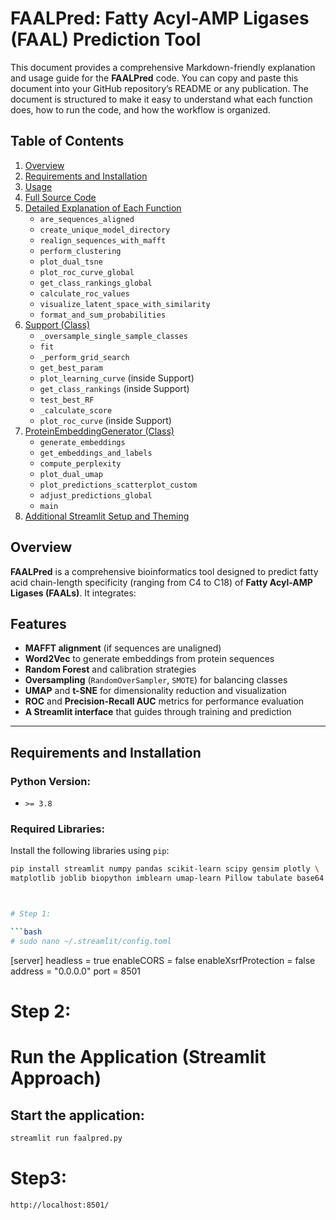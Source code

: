 # FAALPred: Fatty Acyl-AMP Ligases (FAAL) Prediction Tool

This document provides a comprehensive Markdown-friendly explanation and usage guide for the **FAALPred** code. You can copy and paste this document into your GitHub repository’s README or any publication. The document is structured to make it easy to understand what each function does, how to run the code, and how the workflow is organized.

## Table of Contents
1. [Overview](#overview)
2. [Requirements and Installation](#requirements-and-installation)
3. [Usage](#usage)
4. [Full Source Code](#full-source-code)
5. [Detailed Explanation of Each Function](#detailed-explanation-of-each-function)
   - `are_sequences_aligned`
   - `create_unique_model_directory`
   - `realign_sequences_with_mafft`
   - `perform_clustering`
   - `plot_dual_tsne`
   - `plot_roc_curve_global`
   - `get_class_rankings_global`
   - `calculate_roc_values`
   - `visualize_latent_space_with_similarity`
   - `format_and_sum_probabilities`
6. [Support (Class)](#support-class)
   - `_oversample_single_sample_classes`
   - `fit`
   - `_perform_grid_search`
   - `get_best_param`
   - `plot_learning_curve` (inside Support)
   - `get_class_rankings` (inside Support)
   - `test_best_RF`
   - `_calculate_score`
   - `plot_roc_curve` (inside Support)
7. [ProteinEmbeddingGenerator (Class)](#proteinembeddinggenerator-class)
   - `generate_embeddings`
   - `get_embeddings_and_labels`
   - `compute_perplexity`
   - `plot_dual_umap`
   - `plot_predictions_scatterplot_custom`
   - `adjust_predictions_global`
   - `main`
8. [Additional Streamlit Setup and Theming](#additional-streamlit-setup-and-theming)

## Overview
**FAALPred** is a comprehensive bioinformatics tool designed to predict fatty acid chain-length specificity (ranging from C4 to C18) of **Fatty Acyl-AMP Ligases (FAALs)**. It integrates:


## Features
- **MAFFT alignment** (if sequences are unaligned)
- **Word2Vec** to generate embeddings from protein sequences
- **Random Forest** and calibration strategies
- **Oversampling** (`RandomOverSampler`, `SMOTE`) for balancing classes
- **UMAP** and **t-SNE** for dimensionality reduction and visualization
- **ROC** and **Precision-Recall AUC** metrics for performance evaluation
- **A Streamlit interface** that guides through training and prediction

---

## Requirements and Installation

### Python Version:
- `>= 3.8`

### Required Libraries:
Install the following libraries using `pip`:

```bash
pip install streamlit numpy pandas scikit-learn scipy gensim plotly \
matplotlib joblib biopython imblearn umap-learn Pillow tabulate base64



# Step 1: 

```bash
# sudo nano ~/.streamlit/config.toml
```
[server]
headless = true
enableCORS = false
enableXsrfProtection = false
address = "0.0.0.0"
port = 8501

# Step 2:

# Run the Application (Streamlit Approach)

## Start the application:
```bash
streamlit run faalpred.py
```

# Step3:
```bash
http://localhost:8501/
  ```




